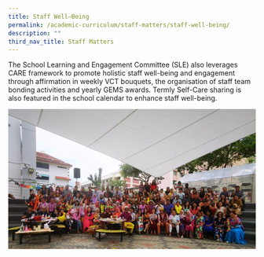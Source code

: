 ```yaml
---
title: Staff Well–Being
permalink: /academic-curriculum/staff-matters/staff-well-being/
description: ""
third_nav_title: Staff Matters
---
```

<p>The School Learning and Engagement Committee (SLE) also leverages CARE framework to promote holistic staff well-being and engagement through affirmation in weekly VCT bouquets, the organisation of staff team bonding activities and yearly GEMS awards. Termly Self-Care sharing is also featured in the school calendar to enhance staff well-being.</p>
<img src="/images/swb.jpg">